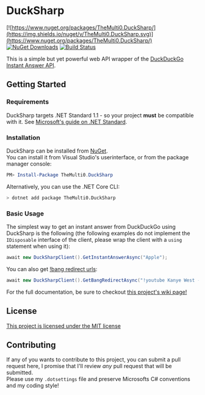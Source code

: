 # DuckSharp
[![https://www.nuget.org/packages/TheMulti0.DuckSharp/](https://img.shields.io/nuget/v/TheMulti0.DuckSharp.svg)](https://www.nuget.org/packages/TheMulti0.DuckSharp/) 
[![NuGet Downloads](https://img.shields.io/nuget/dt/TheMulti0.DuckSharp.svg)](https://www.nuget.org/stats/packages/TheMulti0.DuckSharp?groupby=Version)
[![Build Status](https://travis-ci.org/TheMulti0/DuckSharp.svg?branch=master)](https://travis-ci.org/TheMulti0/DuckSharp) 


This is a simple but yet powerful web API wrapper of the [DuckDuckGo Instant Answer API](https://duckduckgo.com/api).

## Getting Started

### Requirements
DuckSharp targets .NET Standard 1.1 - so your project **must** be compatible with it. See [Microsoft's guide on .NET Standard](https://docs.microsoft.com/en-us/dotnet/standard/net-standard#net-implementation-support).

### Installation
DuckSharp can be installed from [NuGet](https://www.nuget.org/packages/TheMulti0.DuckSharp/). <br />
You can install it from Visual Studio's userinterface, or from the package manager console:
```ps1
PM> Install-Package TheMulti0.DuckSharp
```
Alternatively, you can use the .NET Core CLI:
```bash
> dotnet add package TheMulti0.DuckSharp
```

### Basic Usage
The simplest way to get an instant answer from DuckDuckGo using DuckSharp is the following (the following examples do not implement the `IDisposable` interface of the client, please wrap the client with a `using` statement when using it):
```cs
await new DuckSharpClient().GetInstantAnswerAsync("Apple");
```
You can also get [!bang redirect urls](https://duckduckgo.com/bang):
```cs
await new DuckSharpClient().GetBangRedirectAsync("!youtube Kanye West - Fade");
```
For the full documentation, be sure to checkout [this project's wiki page!](https://github.com/TheMulti0/DuckSharp/wiki)

## License
[This project is licensed under the MIT license](https://github.com/TheMulti0/DuckSharp/blob/master/LICENSE)

## Contributing
If any of you wants to contribute to this project, you can submit a pull request here, I promise that I'll review _any_ pull request that will be submitted. </br>
Please use my `.dotsettings` file and preserve Microsofts C# conventions and my coding style!
